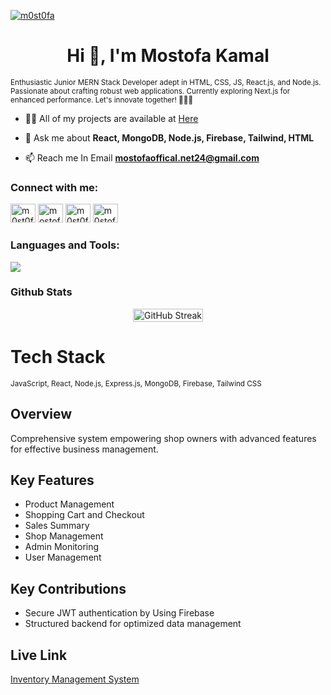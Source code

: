 <p> <a href=""><img src="https://camo.githubusercontent.com/c1dcb74cc1c1835b1d716f5051499a2814c683c806b15f04b0eba492863703e9/68747470733a2f2f63646e2e6472696262626c652e636f6d2f75736572732f3733303730332f73637265656e73686f74732f363538313234332f6176656e746f2e676966" alt="m0st0fa" /></a> </p>
<h1 style="text-align: center;">Hi 👋, I'm Mostofa Kamal</h1>
<p><small>
Enthusiastic Junior MERN Stack Developer adept in HTML, CSS, JS, React.js, and Node.js. Passionate about crafting robust web applications. Currently exploring Next.js for enhanced performance. Let's innovate together! 🚀💡✨

</small></p>
 - 👨‍💻 All of my projects are available at [Here](https://github.com/m0st0fa)

- 💬 Ask me about **React, MongoDB, Node.js, Firebase, Tailwind, HTML**

- 📫 Reach me In Email **mostofaoffical.net24@gmail.com** 

<h3 style="text-align: left;">Connect with me:</h3>
<p style="text-align: left;">
  <a href="https://twitter.com/m0st0fa24" target="blank"><img src="https://raw.githubusercontent.com/rahuldkjain/github-profile-readme-generator/master/src/images/icons/Social/twitter.svg" alt="m0st0fa24" height="30" width="40" /></a>
  <a href="https://linkedin.com/in/mostofa-kamal-70a462209" target="blank"><img src="https://raw.githubusercontent.com/rahuldkjain/github-profile-readme-generator/master/src/images/icons/Social/linked-in-alt.svg" alt="mostofa-kamal-70a462209" height="30" width="40" /></a>
  <a href="https://fb.com/m0st0fakamal" target="blank"><img src="https://raw.githubusercontent.com/rahuldkjain/github-profile-readme-generator/master/src/images/icons/Social/facebook.svg" alt="m0st0fakamal" height="30" width="40" /></a>
  <a href="https://instagram.com/m0stofa_kamal" target="blank"><img src="https://raw.githubusercontent.com/rahuldkjain/github-profile-readme-generator/master/src/images/icons/Social/instagram.svg" alt="m0stofa_kamal" height="30" width="40" /></a>
</p>

<h3 style="text-align: left;">Languages and Tools:</h3>
<p style="text-center">
  <a href="https://skillicons.dev">
    <img src="https://skillicons.dev/icons?i=html,css,figma,firebase,js,mongodb,netlify,nextjs,nodejs,tailwind,vscode,react," />
  </a>
</p>
<h3 style="text-align: left;">Github Stats</h3>
<div style="width: 100%; display: flex; justify-content: center;">
  <a href="https://git.io/streak-stats">
    <img src="https://github-readme-streak-stats.herokuapp.com/?user=m0st0fa&" alt="GitHub Streak" style="width: 100%;" />
  </a>
</div>

<!-- projects section is here -->
<h1 >Tech Stack</h1>
<small>JavaScript, React, Node.js, Express.js, MongoDB, Firebase, Tailwind CSS</small>

<h2 >Overview</h2>
<p >Comprehensive system empowering shop owners with advanced features for effective business management.</p>

<h2>Key Features</h2>
<ul>
    <li>Product Management</li>
    <li>Shopping Cart and Checkout</li>
    <li>Sales Summary</li>
    <li>Shop Management</li>
    <li>Admin Monitoring</li>
    <li>User Management</li>
</ul>

<h2>Key Contributions</h2>
<ul>
    <li>Secure JWT authentication by Using Firebase</li>
    <li>Structured backend for optimized data management</li>
</ul>
<h2 >Live Link</h2>
<p ><a href="https://final-assigment-c6eeb.web.app">Inventory Management System</a></p>

